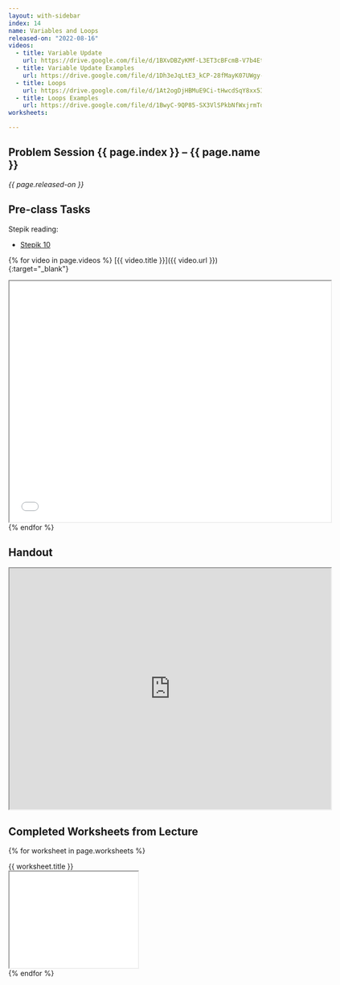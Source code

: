 ```yaml
---
layout: with-sidebar
index: 14
name: Variables and Loops
released-on: "2022-08-16"
videos:
  - title: Variable Update
    url: https://drive.google.com/file/d/1BXvDBZyKMf-L3ET3cBFcmB-V7b4Et7yf
  - title: Variable Update Examples
    url: https://drive.google.com/file/d/1Dh3eJqLtE3_kCP-28fMayK07UWgy-7Xp
  - title: Loops
    url: https://drive.google.com/file/d/1At2ogDjHBMuE9Ci-tHwcdSqY8xx5I3r1
  - title: Loops Examples
    url: https://drive.google.com/file/d/1BwyC-9QP85-SX3VlSPkbNfWxjrmTd4dT
worksheets:

---
```


## Problem Session {{ page.index }} – {{ page.name }}

_{{ page.released-on }}_

## Pre-class Tasks

Stepik reading:
- [Stepik 10](https://stepik.org/lesson/579629/step/1?unit=574279)

{% for video in page.videos %}
[{{ video.title }}]({{ video.url }}){:target="_blank"}

<iframe src="{{ video.url }}/preview" width="640" height="480" allow="autoplay"></iframe>
{% endfor %}

## Handout

<iframe src="https://drive.google.com/file/d/1teCdQVzzKBV9syE9p0rQj53UcTAyRjOm/preview" width="640" height="480" allow="autoplay"></iframe>

## Completed Worksheets from Lecture

{% for worksheet in page.worksheets %}
<div class="worksheetBox">
{{ worksheet.title }}
<br>
<iframe src="{{ worksheet.url }}/preview" width="256" height="192" allow="autoplay"></iframe>
</div>
{% endfor %}